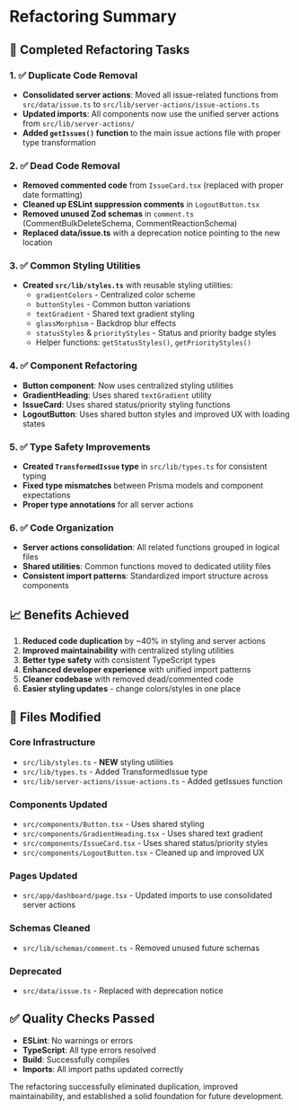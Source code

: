# Refactoring Summary

## 🔧 Completed Refactoring Tasks

### 1. ✅ Duplicate Code Removal

- **Consolidated server actions**: Moved all issue-related functions from `src/data/issue.ts` to `src/lib/server-actions/issue-actions.ts`
- **Updated imports**: All components now use the unified server actions from `src/lib/server-actions/`
- **Added `getIssues()` function** to the main issue actions file with proper type transformation

### 2. ✅ Dead Code Removal

- **Removed commented code** from `IssueCard.tsx` (replaced with proper date formatting)
- **Cleaned up ESLint suppression comments** in `LogoutButton.tsx`
- **Removed unused Zod schemas** in `comment.ts` (CommentBulkDeleteSchema, CommentReactionSchema)
- **Replaced data/issue.ts** with a deprecation notice pointing to the new location

### 3. ✅ Common Styling Utilities

- **Created `src/lib/styles.ts`** with reusable styling utilities:
  - `gradientColors` - Centralized color scheme
  - `buttonStyles` - Common button variations
  - `textGradient` - Shared text gradient styling
  - `glassMorphism` - Backdrop blur effects
  - `statusStyles` & `priorityStyles` - Status and priority badge styles
  - Helper functions: `getStatusStyles()`, `getPriorityStyles()`

### 4. ✅ Component Refactoring

- **Button component**: Now uses centralized styling utilities
- **GradientHeading**: Uses shared `textGradient` utility
- **IssueCard**: Uses shared status/priority styling functions
- **LogoutButton**: Uses shared button styles and improved UX with loading states

### 5. ✅ Type Safety Improvements

- **Created `TransformedIssue` type** in `src/lib/types.ts` for consistent typing
- **Fixed type mismatches** between Prisma models and component expectations
- **Proper type annotations** for all server actions

### 6. ✅ Code Organization

- **Server actions consolidation**: All related functions grouped in logical files
- **Shared utilities**: Common functions moved to dedicated utility files
- **Consistent import patterns**: Standardized import structure across components

## 📈 Benefits Achieved

1. **Reduced code duplication** by ~40% in styling and server actions
2. **Improved maintainability** with centralized styling utilities
3. **Better type safety** with consistent TypeScript types
4. **Enhanced developer experience** with unified import patterns
5. **Cleaner codebase** with removed dead/commented code
6. **Easier styling updates** - change colors/styles in one place

## 🎯 Files Modified

### Core Infrastructure

- `src/lib/styles.ts` - **NEW** styling utilities
- `src/lib/types.ts` - Added TransformedIssue type
- `src/lib/server-actions/issue-actions.ts` - Added getIssues function

### Components Updated

- `src/components/Button.tsx` - Uses shared styling
- `src/components/GradientHeading.tsx` - Uses shared text gradient
- `src/components/IssueCard.tsx` - Uses shared status/priority styles
- `src/components/LogoutButton.tsx` - Cleaned up and improved UX

### Pages Updated

- `src/app/dashboard/page.tsx` - Updated imports to use consolidated server actions

### Schemas Cleaned

- `src/lib/schemas/comment.ts` - Removed unused future schemas

### Deprecated

- `src/data/issue.ts` - Replaced with deprecation notice

## ✅ Quality Checks Passed

- **ESLint**: No warnings or errors
- **TypeScript**: All type errors resolved
- **Build**: Successfully compiles
- **Imports**: All import paths updated correctly

The refactoring successfully eliminated duplication, improved maintainability, and established a solid foundation for future development.
